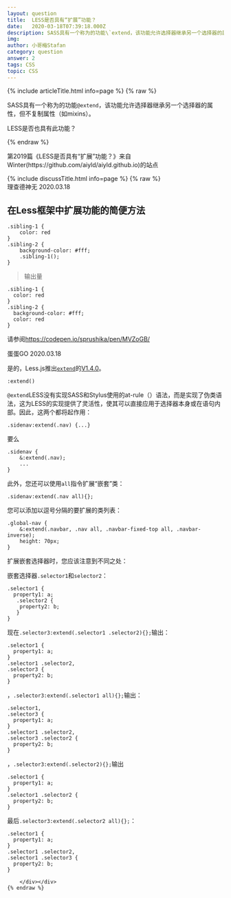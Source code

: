 ```yaml
---
layout: question
title:  LESS是否具有“扩展”功能？
date:   2020-03-18T07:39:18.000Z
description: SASS具有一个称为的功能\`extend，该功能允许选择器继承另一个选择器的属性，但不复制属性（如mixins）。LESS是否也具有此功能？...
img: 
author: 小哥梅Stafan
category: question
answer: 2
tags: CSS
topic: CSS
---
```

<div class="article-root">
  <div class="article">
    {% include articleTitle.html info=page %}
    {% raw %}
    <div class="article-content"><p><font style="vertical-align: inherit;"><font style="vertical-align: inherit;">SASS具有一个称为的功能</font></font><code>@extend</code><font style="vertical-align: inherit;"><font style="vertical-align: inherit;">，</font><font style="vertical-align: inherit;">该功能</font><font style="vertical-align: inherit;">允许选择器继承另一个选择器的属性，但不复制属性（如mixins）。</font></font></p>

<p><font style="vertical-align: inherit;"><font style="vertical-align: inherit;">LESS是否也具有此功能？</font></font></p></div>
    {% endraw %}
  </div>
  <p class="winter_mark">第2019篇《LESS是否具有“扩展”功能？》来自Winter(https://github.com/aiyld/aiyld.github.io)的站点</p>
  <div class="discuss-wrapper">
    {% include discussTitle.html info=page %}
    {% raw %}
    <div class="discuss-item">
        <div class="discuss-parent">
          <div class="discuss-meta">
            <span class="discuss-user">理查德神无</span>
            <span class="discuss-time">2020.03.18</span>
          </div>
          <div class="discuss-comment"><h2><font style="vertical-align: inherit;"><font style="vertical-align: inherit;">在Less框架中扩展功能的简便方法</font></font></h2>

<pre><code>.sibling-1 {<font></font>
    color: red<font></font>
}<font></font>
.sibling-2 {<font></font>
    background-color: #fff;<font></font>
    .sibling-1();<font></font>
}<font></font>
</code></pre>

<blockquote>
  <p><font style="vertical-align: inherit;"><font style="vertical-align: inherit;">输出量</font></font></p>
</blockquote>

<pre><code>.sibling-1 {<font></font>
  color: red<font></font>
}<font></font>
.sibling-2 {<font></font>
  background-color: #fff;<font></font>
  color: red<font></font>
}<font></font>
</code></pre>

<p><font style="vertical-align: inherit;"><font style="vertical-align: inherit;">请参阅</font></font><a href="https://codepen.io/sprushika/pen/MVZoGB/" rel="noreferrer"><font style="vertical-align: inherit;"><font style="vertical-align: inherit;">https://codepen.io/sprushika/pen/MVZoGB/</font></font></a></p></div>
        </div></div><div class="discuss-item">
        <div class="discuss-parent">
          <div class="discuss-meta">
            <span class="discuss-user">蛋蛋GO</span>
            <span class="discuss-time">2020.03.18</span>
          </div>
          <div class="discuss-comment"><p><font style="vertical-align: inherit;"><font style="vertical-align: inherit;">是的，Less.js推出</font></font><a href="http://lesscss.org/features/#extend-feature"><code>extend</code></a><font style="vertical-align: inherit;"><font style="vertical-align: inherit;">的</font></font><a href="https://github.com/cloudhead/less.js/blob/master/CHANGELOG.md"><font style="vertical-align: inherit;"><font style="vertical-align: inherit;">V1.4.0</font></font></a><font style="vertical-align: inherit;"><font style="vertical-align: inherit;">。</font></font></p>

<pre><code>:extend()
</code></pre>

<p><font style="vertical-align: inherit;"></font><code>@extend</code><font style="vertical-align: inherit;"><font style="vertical-align: inherit;">LESS没有实现SASS和Stylus使用</font><font style="vertical-align: inherit;">的at-rule（</font><font style="vertical-align: inherit;">）语法，</font><font style="vertical-align: inherit;">而是</font><font style="vertical-align: inherit;">实现了伪类语法，这为LESS的实现提供了灵活性，使其可以直接应用于选择器本身或在语句内部。</font><font style="vertical-align: inherit;">因此，这两个都将起作用：</font></font></p>

<pre><code>.sidenav:extend(.nav) {...}
</code></pre>

<p><font style="vertical-align: inherit;"><font style="vertical-align: inherit;">要么 </font></font></p>

<pre><code>.sidenav {<font></font>
    &amp;:extend(.nav);<font></font>
    ...<font></font>
}<font></font>
</code></pre>

<p><font style="vertical-align: inherit;"><font style="vertical-align: inherit;">此外，您还可以使用</font></font><code>all</code><font style="vertical-align: inherit;"><font style="vertical-align: inherit;">指令扩展“嵌套”类：</font></font></p>

<pre><code>.sidenav:extend(.nav all){};
</code></pre>

<p><font style="vertical-align: inherit;"><font style="vertical-align: inherit;">您可以添加以逗号分隔的要扩展的类列表：</font></font></p>

<pre><code>.global-nav {<font></font>
    &amp;:extend(.navbar, .nav all, .navbar-fixed-top all, .navbar-inverse);<font></font>
    height: 70px;<font></font>
}<font></font>
</code></pre>

<p><font style="vertical-align: inherit;"><font style="vertical-align: inherit;">扩展嵌套选择器时，您应该注意到不同之处：</font></font></p>

<p><font style="vertical-align: inherit;"><font style="vertical-align: inherit;">嵌套选择器</font></font><code>.selector1</code><font style="vertical-align: inherit;"><font style="vertical-align: inherit;">和</font></font><code>selector2</code><font style="vertical-align: inherit;"><font style="vertical-align: inherit;">：</font></font></p>

<pre><code>.selector1 {<font></font>
  property1: a;<font></font>
   .selector2 {<font></font>
    property2: b;<font></font>
   }<font></font>
}<font></font>
</code></pre>

<p><font style="vertical-align: inherit;"><font style="vertical-align: inherit;">现在</font></font><code>.selector3:extend(.selector1 .selector2){};</code><font style="vertical-align: inherit;"><font style="vertical-align: inherit;">输出：</font></font></p>

<pre><code>.selector1 {<font></font>
  property1: a;<font></font>
}<font></font>
.selector1 .selector2,<font></font>
.selector3 {<font></font>
  property2: b;<font></font>
}<font></font>
</code></pre>

<p><font style="vertical-align: inherit;"><font style="vertical-align: inherit;">，</font></font><code>.selector3:extend(.selector1 all){};</code><font style="vertical-align: inherit;"><font style="vertical-align: inherit;">输出：</font></font></p>

<pre><code>.selector1,<font></font>
.selector3 {<font></font>
  property1: a;<font></font>
}<font></font>
.selector1 .selector2,<font></font>
.selector3 .selector2 {<font></font>
  property2: b;<font></font>
}<font></font>
</code></pre>

<p><font style="vertical-align: inherit;"><font style="vertical-align: inherit;">，</font></font><code>.selector3:extend(.selector2){};</code><font style="vertical-align: inherit;"><font style="vertical-align: inherit;">输出</font></font></p>

<pre><code>.selector1 {<font></font>
  property1: a;<font></font>
}<font></font>
.selector1 .selector2 {<font></font>
  property2: b;<font></font>
}<font></font>
</code></pre>

<p><font style="vertical-align: inherit;"><font style="vertical-align: inherit;">最后</font></font><code>.selector3:extend(.selector2 all){};</code><font style="vertical-align: inherit;"><font style="vertical-align: inherit;">：</font></font></p>

<pre><code>.selector1 {<font></font>
  property1: a;<font></font>
}<font></font>
.selector1 .selector2,<font></font>
.selector1 .selector3 {<font></font>
  property2: b;<font></font>
}<font></font>
</code></pre></div>
        </div></div>
    {% endraw %}
  </div>
<div>
